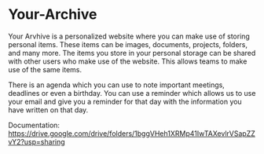 # Your-Archive
Your Arvhive is a personalized website where you can make use of storing personal items.
These items can be images, documents, projects, folders, and many more.
The items you store in your personal storage can be shared with other users who make use of the website. 
This allows teams to make use of the same items.

There is an agenda which you can use to note important meetings, deadlines or even a birthday.
You can use a reminder which allows us to use your email and give you a reminder for that day with
the information you have written on that day.


Documentation: https://drive.google.com/drive/folders/1bggVHeh1XRMp41IwTAXevlrVSapZZvY2?usp=sharing
